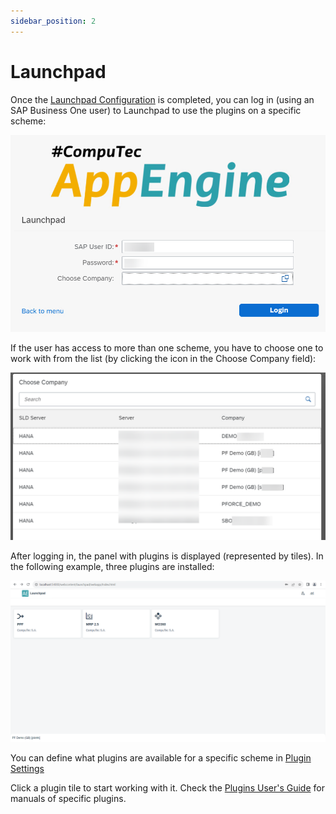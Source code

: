 ```yaml
---
sidebar_position: 2
---
```


# Launchpad

Once the [Launchpad Configuration](../administrators-guide/configuration-and-administration/configuration.md) is completed, you can log in (using an SAP Business One user) to Launchpad to use the plugins on a specific scheme:

![Launchpad](./media/launchpad/launchpad-log-in.png)

If the user has access to more than one scheme, you have to choose one to work with from the list (by clicking the icon in the Choose Company field):

![Launchpad](./media/launchpad/launchpad-companies.png)

After logging in, the panel with plugins is displayed (represented by tiles). In the following example, three plugins are installed:

![Launchpad](./media/launchpad/launchpad-main.png)

You can define what plugins are available for a specific scheme in [Plugin Settings](../administrators-guide/configuration-and-administration/plugins/overview.md)

Click a plugin tile to start working with it. Check the [Plugins User's Guide](../plugins-user-guide/overview.md) for manuals of specific plugins.
